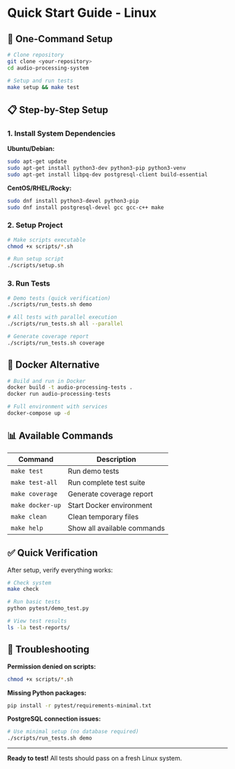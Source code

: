 # Quick Start Guide - Linux

## 🚀 One-Command Setup

```bash
# Clone repository
git clone <your-repository>
cd audio-processing-system

# Setup and run tests
make setup && make test
```

## 📋 Step-by-Step Setup

### 1. Install System Dependencies

**Ubuntu/Debian:**
```bash
sudo apt-get update
sudo apt-get install python3-dev python3-pip python3-venv
sudo apt-get install libpq-dev postgresql-client build-essential
```

**CentOS/RHEL/Rocky:**
```bash
sudo dnf install python3-devel python3-pip
sudo dnf install postgresql-devel gcc gcc-c++ make
```

### 2. Setup Project
```bash
# Make scripts executable
chmod +x scripts/*.sh

# Run setup script
./scripts/setup.sh
```

### 3. Run Tests
```bash
# Demo tests (quick verification)
./scripts/run_tests.sh demo

# All tests with parallel execution
./scripts/run_tests.sh all --parallel

# Generate coverage report
./scripts/run_tests.sh coverage
```

## 🐳 Docker Alternative

```bash
# Build and run in Docker
docker build -t audio-processing-tests .
docker run audio-processing-tests

# Full environment with services
docker-compose up -d
```

## 📊 Available Commands

| Command | Description |
|---------|-------------|
| `make test` | Run demo tests |
| `make test-all` | Run complete test suite |
| `make coverage` | Generate coverage report |
| `make docker-up` | Start Docker environment |
| `make clean` | Clean temporary files |
| `make help` | Show all available commands |

## ✅ Quick Verification

After setup, verify everything works:

```bash
# Check system
make check

# Run basic tests
python pytest/demo_test.py

# View test results
ls -la test-reports/
```

## 🔧 Troubleshooting

**Permission denied on scripts:**
```bash
chmod +x scripts/*.sh
```

**Missing Python packages:**
```bash
pip install -r pytest/requirements-minimal.txt
```

**PostgreSQL connection issues:**
```bash
# Use minimal setup (no database required)
./scripts/run_tests.sh demo
```

---

**Ready to test!** All tests should pass on a fresh Linux system. 